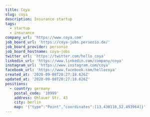 ```yaml
---
title: Coya
slug: coya
description: Insurance startup
tags:
  - startup
  - insurance
company_url: 'https://www.coya.com'
job_board_url: 'https://coya-jobs.personio.de/'
job_board_provider: personio
job_board_hostname: coya-jobs
twitter_url: 'https://twitter.com/hello_coya'
linkedin_url: 'https://www.linkedin.com/company/coya'
instagram_url: 'https://www.instagram.com/coya'
facebook_url: 'https://www.facebook.com/hellocoya'
created_at: '2020-09-08T20:27:18.626Z'
updated_at: '2020-09-08T20:27:18.626Z'
positions:
  - country: germany
    postal_code: '10999'
    address: Ohlauer Str. 43
    city: berlin
    map: '{"type":"Point","coordinates":[13.430118,52.493964]}'
---
```


